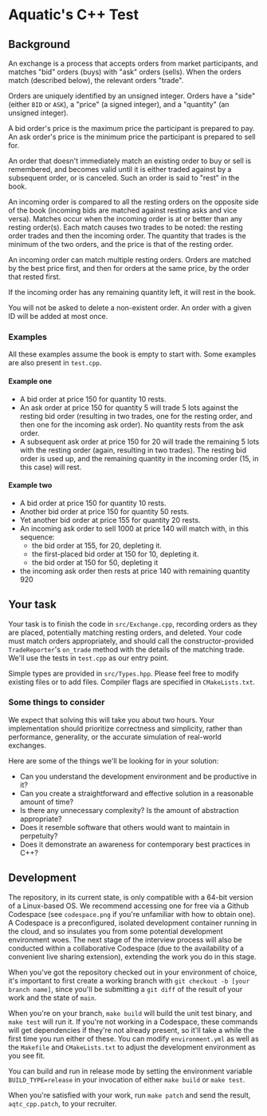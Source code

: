 # Aquatic's C++ Test

## Background
An exchange is a process that accepts orders from market participants, and matches "bid" orders (buys) with "ask" orders (sells). When the orders match (described below), the relevant orders "trade".

Orders are uniquely identified by an unsigned integer. Orders have a "side" (either `BID` or `ASK`), a "price" (a signed integer), and a "quantity" (an unsigned integer).

A bid order's price is the maximum price the participant is prepared to pay. An ask order's price is the minimum price the participant is prepared to sell for.

An order that doesn't immediately match an existing order to buy or sell is remembered, and becomes valid until it is either traded against by a subsequent order, or is canceled. Such an order is said to "rest" in the book.

An incoming order is compared to all the resting orders on the opposite side of the book (incoming bids are matched against resting asks and vice versa). Matches occur when the incoming order is at or better than any resting order(s). Each match causes two trades to be noted: the resting order trades and then the incoming order. The quantity that trades is the minimum of the two orders, and the price is that of the resting order.

An incoming order can match multiple resting orders. Orders are matched by the best price first, and then for orders at the same price, by the order that rested first.

If the incoming order has any remaining quantity left, it will rest in the book.

You will not be asked to delete a non-existent order. An order with a given ID will be added at most once.

### Examples

All these examples assume the book is empty to start with. Some examples are also present in `test.cpp`.

#### Example one

- A bid order at price 150 for quantity 10 rests.
- An ask order at price 150 for quantity 5 will trade 5 lots against the resting bid order (resulting in two trades, one for the resting order, and then one for the incoming ask order). No quantity rests from the ask order.
- A subsequent ask order at price 150 for 20 will trade the remaining 5 lots with the resting order (again, resulting in two trades). The resting bid order is used up, and the remaining quantity in the incoming order (15, in this case) will rest.

#### Example two

- A bid order at price 150 for quantity 10 rests.
- Another bid order at price 150 for quantity 50 rests.
- Yet another bid order at price 155 for quantity 20 rests.
- An incoming ask order to sell 1000 at price 140 will match with, in this sequence:
  - the bid order at 155, for 20, depleting it.
  - the first-placed bid order at 150 for 10, depleting it.
  - the bid order at 150 for 50, depleting it
- the incoming ask order then rests at price 140 with remaining quantity 920

## Your task

Your task is to finish the code in `src/Exchange.cpp`, recording orders as they are placed, potentially matching resting orders, and deleted. Your code must match orders appropriately, and should call the constructor-provided `TradeReporter`'s `on_trade` method with the details of the matching trade. We'll use the tests in `test.cpp` as our entry point.

Simple types are provided in `src/Types.hpp`. Please feel free to modify existing files or to add files. Compiler flags are specified in `CMakeLists.txt`.


### Some things to consider

We expect that solving this will take you about two hours. Your implementation should prioritize correctness and simplicity, rather than performance, generality, or the accurate simulation of real-world exchanges.

Here are some of the things we'll be looking for in your solution:
  * Can you understand the development environment and be productive in it?
  * Can you create a straightforward and effective solution in a reasonable amount of time?
  * Is there any unnecessary complexity? Is the amount of abstraction appropriate?
  * Does it resemble software that others would want to maintain in perpetuity?
  * Does it demonstrate an awareness for contemporary best practices in C++?

## Development

The repository, in its current state, is only compatible with a 64-bit version of a Linux-based OS. We recommend accessing one for free via a Github Codespace (see `codespace.png` if you're unfamiliar with how to obtain one). A Codespace is a preconfigured, isolated development container running in the cloud, and so insulates you from some potential development environment woes. The next stage of the interview process will also be conducted within a collaborative Codespace (due to the availability of a convenient live sharing extension), extending the work you do in this stage.

When you've got the repository checked out in your environment of choice, it's important to first create a working branch with `git checkout -b [your branch name]`, since you'll be submitting a `git diff` of the result of your work and the state of `main`.

When you're on your branch, `make build` will build the unit test binary, and `make test` will run it. If you're not working in a Codespace, these commands will get dependencies if they're not already present, so it'll take a while the first time you run either of these. You can modify `environment.yml` as well as the `Makefile` and `CMakeLists.txt` to adjust the development environment as you see fit.

You can build and run in release mode by setting the environment variable `BUILD_TYPE=release` in your invocation of either `make build` or `make test`.

When you're satisfied with your work, run `make patch` and send the result, `aqtc_cpp.patch`, to your recruiter. 
